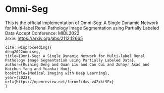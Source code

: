 # Omni-Seg
This is the official implementation of Omni-Seg: A Single Dynamic Network for Multi-label Renal Pathology Image Segmentation using Partially Labeled Data 
Accept Conference: MIDL2022  
arxiv: https://arxiv.org/abs/2112.12665 
```
cite: @inproceedings{
deng2022omniseg,
title={Omni-Seg: A Single Dynamic Network for Multi-label Renal Pathology Image Segmentation using Partially Labeled Data},
author={Ruining Deng and Quan Liu and Can Cui and Zuhayr Asad and Haichun Yang and Yuankai Huo},
booktitle={Medical Imaging with Deep Learning},
year={2022},
url={https://openreview.net/forum?id=v-z4Zxkt9Ex}
}
```

